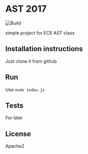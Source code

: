 
# AST 2017

![Build](https://travis-ci.org/vincentbas/asynchronus_tehnologies_server_BAS.svg?branch=master)

simple project for ECE AST class

## Installation instructions

Just clone it from github

## Run

Use `node index.js`

## Tests

For later

## License

Apache2
